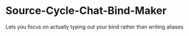 # Source-Cycle-Chat-Bind-Maker
Lets you focus on actually typing out your bind rather than writing aliases

